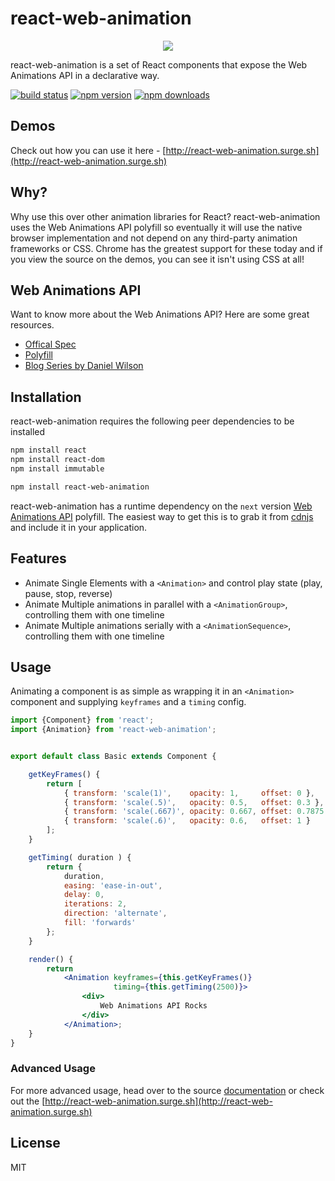 # react-web-animation

<p align="center">
  <img src="https://github.com/RinconStrategies/react-web-animation/blob/master/react_gif.gif" />
</p>

react-web-animation is a set of React components that expose the Web Animations API
in a declarative way.


[![build status](https://travis-ci.org/RinconStrategies/react-web-animation.svg?branch=master)](https://travis-ci.org/RinconStrategies/react-web-animation)
[![npm version](https://img.shields.io/npm/v/react-web-animation.svg?style=flat-square)](https://www.npmjs.com/package/react-web-animation)
[![npm downloads](https://img.shields.io/npm/dm/react-web-animation.svg?style=flat-square)](https://www.npmjs.com/package/react-web-animation)


## Demos
Check out how you can use it here - [http://react-web-animation.surge.sh](http://react-web-animation.surge.sh)

## Why?

Why use this over other animation libraries for React? react-web-animation uses the Web Animations API polyfill so
eventually it will use the native browser implementation and not depend on any third-party animation frameworks or CSS.
Chrome has the greatest support for these today and if you view the source on the demos, you can see it isn't using CSS at all!

## Web Animations API

Want to know more about the Web Animations API? Here are some great resources.
- [Offical Spec](https://w3c.github.io/web-animations/)
- [Polyfill](https://github.com/web-animations/web-animations-js)
- [Blog Series by Daniel Wilson](http://danielcwilson.com/blog/2015/07/animations-intro/)

## Installation

react-web-animation requires the following peer dependencies to be installed

```bash
npm install react
npm install react-dom
npm install immutable
```

```bash
npm install react-web-animation
```

react-web-animation has a runtime dependency on the `next` version [Web Animations API](https://github.com/web-animations/web-animations-js) polyfill. 
The easiest way to get this is to grab it from [cdnjs](https://cdnjs.cloudflare.com/ajax/libs/web-animations/2.1.4/web-animations-next.min.js)
and include it in your application.

## Features
* Animate Single Elements with a `<Animation>` and control play state (play, pause, stop, reverse)
* Animate Multiple animations in parallel with a `<AnimationGroup>`, controlling them with one timeline
* Animate Multiple animations serially with a `<AnimationSequence>`, controlling them with one timeline

## Usage

Animating a component is as simple as wrapping it in an `<Animation>` component and supplying `keyframes` and a `timing` config. 
```jsx
import {Component} from 'react';
import {Animation} from 'react-web-animation';


export default class Basic extends Component {

    getKeyFrames() {
        return [
            { transform: 'scale(1)',    opacity: 1,     offset: 0 },
            { transform: 'scale(.5)',   opacity: 0.5,   offset: 0.3 },
            { transform: 'scale(.667)', opacity: 0.667, offset: 0.7875 },
            { transform: 'scale(.6)',   opacity: 0.6,   offset: 1 }
        ];
    }

    getTiming( duration ) {
        return {
            duration,
            easing: 'ease-in-out',
            delay: 0,
            iterations: 2,
            direction: 'alternate',
            fill: 'forwards'
        };
    }

    render() {
        return
            <Animation keyframes={this.getKeyFrames()}
                       timing={this.getTiming(2500)}>
                <div>
                    Web Animations API Rocks
                </div>
            </Animation>;
    }
}

```
### Advanced Usage
For more advanced usage, head over to the source [documentation](https://github.com/RinconStrategies/react-web-animation/tree/master/src) or 
check out the [http://react-web-animation.surge.sh](http://react-web-animation.surge.sh)


## License

MIT
